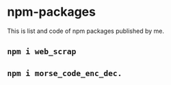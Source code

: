 # npm-packages
This is list and code of npm packages published by me.

## `npm i web_scrap`
## `npm i morse_code_enc_dec.`
